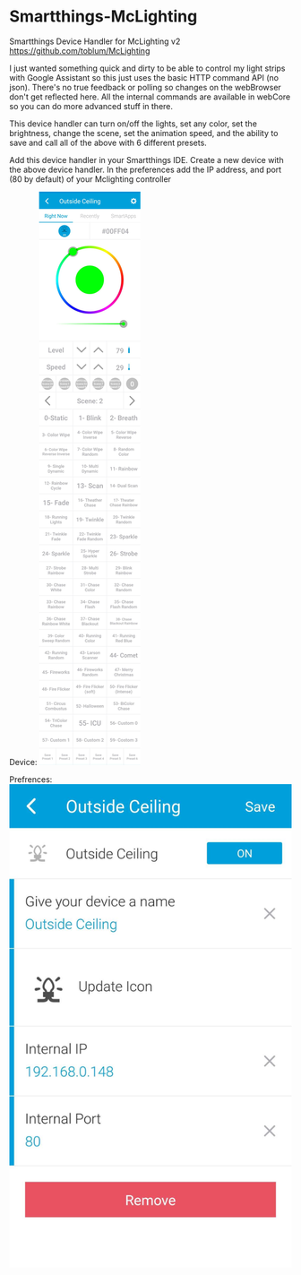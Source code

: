 # Smartthings-McLighting
Smartthings Device Handler for McLighting v2 
https://github.com/toblum/McLighting

I just wanted something quick and dirty to be able to control my light strips with Google Assistant so this just uses the basic HTTP command API (no json).  There's no true feedback or polling so changes on the webBrowser don't get reflected here.  All the internal commands are available in webCore so you can do more advanced stuff in there.

This device handler can turn on/off the lights, set any color, set the brightness, change the scene, set the animation speed, and the ability to save and call all of the above with 6 different presets.

Add this device handler in your Smartthings IDE. Create a new device with the above device handler.  In the preferences add the IP address, and port (80 by default) of your Mclighting controller 

Device:
![Device](https://github.com/Sousanator/Smartthings-McLighting/blob/master/Smartthings_McLighting_Device.jpg)

Prefrences:
![Preferences](https://github.com/Sousanator/Smartthings-McLighting/blob/master/Smartthings_Mclighting_Preferences.jpg)
